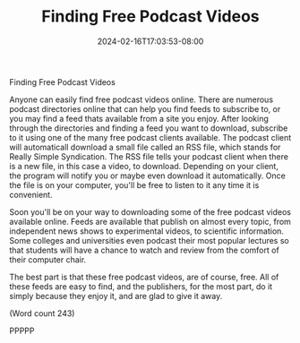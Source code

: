 ﻿---
title: "Finding Free Podcast Videos"
date: 2024-02-16T17:03:53-08:00
description: "Podcasting Tips for Web Success"
featured_image: "/images/Podcasting.jpg"
tags: ["Podcasting"]
---

Finding Free Podcast Videos 

Anyone can easily find free podcast videos online.
There are numerous podcast directories online that can
help you find feeds to subscribe to, or you may find a
feed thats available from a site you enjoy. After looking
through the directories and finding a feed you want to
download, subscribe to it using one of the many free
podcast clients available. The podcast client will
automaticall download a small file called an RSS file,
which stands for Really Simple Syndication. The RSS
file tells your podcast client when there is a new file, in
this case a video, to download. Depending on your
client, the program will notify you or maybe even
download it automatically. Once the file is on your
computer, you'll be free to listen to it any time it is
convenient.

Soon you'll be on your way to downloading some of the
free podcast videos available online. Feeds are available
that publish on almost every topic, from independent
news shows to experimental videos, to scientific
information. Some colleges and universities even
podcast their most popular lectures so that students will
have a chance to watch and review from the comfort of
their computer chair.

The best part is that these free podcast videos, are of
course, free. All of these feeds are easy to find, and the
publishers, for the most part, do it simply because they
enjoy it, and are glad to give it away.      

(Word count 243)

PPPPP

